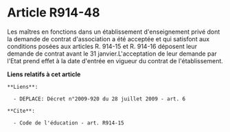 # Article R914-48

Les maîtres en fonctions dans un établissement d'enseignement privé dont la demande de contrat d'association a été acceptée
et qui satisfont aux conditions posées aux articles R. 914-15 et R. 914-16 déposent leur demande de contrat avant le 31
janvier.L'acceptation de leur demande par l'Etat prend effet à la date d'entrée en vigueur du contrat de l'établissement.

**Liens relatifs à cet article**

	**Liens**:

	  - DEPLACE: Décret n°2009-920 du 28 juillet 2009 - art. 6

	**Cite**:

	  - Code de l'éducation - art. R914-15
